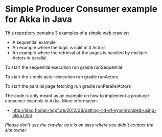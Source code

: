 # Simple Producer Consumer example for Akka in Java

This repository contains 3 examples of a simple web crawler:
* A sequential example
* An example where the logic is split in 3 Actors
* An example where the retrieval of the pages is handled by multiple Actors in parallel.

To start the sequential execution run gradle runSequential

To start the simple actor execution run gradle runActors

To start the parallel page fetching run gradle runParallelActors

The code is only meant as an example on how to implement a producer consumer example in Akka. More information: 

* http://blog.florian-hopf.de/2012/08/getting-rid-of-synchronized-using-akka.html

*Please don't use the crawler as it is on sites where you didn't contact the site owner*
